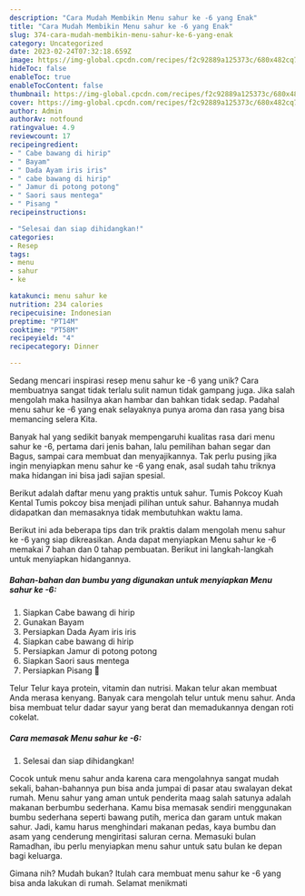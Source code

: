 ```yaml
---
description: "Cara Mudah Membikin Menu sahur ke -6 yang Enak"
title: "Cara Mudah Membikin Menu sahur ke -6 yang Enak"
slug: 374-cara-mudah-membikin-menu-sahur-ke-6-yang-enak
category: Uncategorized
date: 2023-02-24T07:32:18.659Z
image: https://img-global.cpcdn.com/recipes/f2c92889a125373c/680x482cq70/menu-sahur-ke-6-foto-resep-utama.jpg
hideToc: false
enableToc: true
enableTocContent: false
thumbnail: https://img-global.cpcdn.com/recipes/f2c92889a125373c/680x482cq70/menu-sahur-ke-6-foto-resep-utama.jpg
cover: https://img-global.cpcdn.com/recipes/f2c92889a125373c/680x482cq70/menu-sahur-ke-6-foto-resep-utama.jpg
author: Admin
authorAv: notfound
ratingvalue: 4.9
reviewcount: 17
recipeingredient:
- " Cabe bawang di hirip"
- " Bayam"
- " Dada Ayam iris iris"
- " cabe bawang di hirip"
- " Jamur di potong potong"
- " Saori saus mentega"
- " Pisang "
recipeinstructions:

- "Selesai dan siap dihidangkan!"
categories:
- Resep
tags:
- menu
- sahur
- ke

katakunci: menu sahur ke 
nutrition: 234 calories
recipecuisine: Indonesian
preptime: "PT14M"
cooktime: "PT58M"
recipeyield: "4"
recipecategory: Dinner

---
```





Sedang mencari inspirasi resep menu sahur ke -6 yang unik? Cara membuatnya sangat tidak terlalu sulit namun tidak gampang juga. Jika salah mengolah maka hasilnya akan hambar dan bahkan tidak sedap. Padahal menu sahur ke -6 yang enak selayaknya punya aroma dan rasa yang bisa memancing selera Kita.





Banyak hal yang sedikit banyak mempengaruhi kualitas rasa dari menu sahur ke -6, pertama dari jenis bahan, lalu pemilihan bahan segar dan Bagus, sampai cara membuat dan menyajikannya. Tak perlu pusing jika ingin menyiapkan menu sahur ke -6 yang enak,      asal sudah tahu triknya maka hidangan ini bisa jadi sajian spesial.














Berikut adalah daftar menu yang praktis untuk sahur. Tumis Pokcoy Kuah Kental Tumis pokcoy bisa menjadi pilihan untuk sahur. Bahannya mudah didapatkan dan memasaknya tidak membutuhkan waktu lama.






Berikut ini ada beberapa tips dan trik praktis dalam mengolah menu sahur ke -6 yang siap dikreasikan. Anda dapat menyiapkan Menu sahur ke -6 memakai 7 bahan dan 0 tahap pembuatan. Berikut ini langkah-langkah untuk menyiapkan hidangannya.

<!--inarticleads1-->

##### Bahan-bahan dan bumbu yang digunakan untuk menyiapkan Menu sahur ke -6:

1. Siapkan  Cabe bawang di hirip
1. Gunakan  Bayam
1. Persiapkan  Dada Ayam iris iris
1. Siapkan  cabe bawang di hirip
1. Persiapkan  Jamur di potong potong
1. Siapkan  Saori saus mentega
1. Persiapkan  Pisang 🍌


Telur Telur kaya protein, vitamin dan nutrisi. Makan telur akan membuat Anda merasa kenyang. Banyak cara mengolah telur untuk menu sahur. Anda bisa membuat telur dadar sayur yang berat dan memadukannya dengan roti cokelat. 

<!--inarticleads2-->

##### Cara memasak Menu sahur ke -6:


1. Selesai dan siap dihidangkan!

Cocok untuk menu sahur anda karena cara mengolahnya sangat mudah sekali, bahan-bahannya pun bisa anda jumpai di pasar atau swalayan dekat rumah. Menu sahur yang aman untuk penderita maag salah satunya adalah makanan berbumbu sederhana. Kamu bisa memasak sendiri menggunakan bumbu sederhana seperti bawang putih, merica dan garam untuk makan sahur. Jadi, kamu harus menghindari makanan pedas, kaya bumbu dan asam yang cenderung mengiritasi saluran cerna. Memasuki bulan Ramadhan, ibu perlu menyiapkan menu sahur untuk satu bulan ke depan bagi keluarga. 

Gimana nih? Mudah bukan? Itulah cara membuat menu sahur ke -6 yang bisa anda lakukan di rumah. Selamat menikmati
